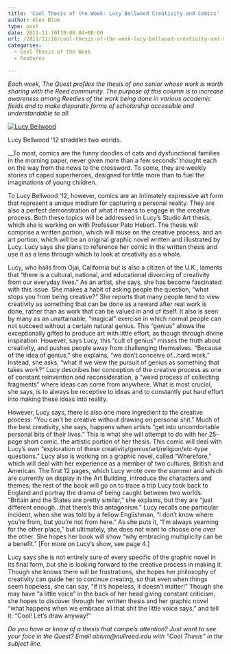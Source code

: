 ```yaml
---
title: 'Cool Thesis of the Week: Lucy Bellwood Creativity and Comics'
author: Alex Blum
type: post
date: 2011-11-10T19:08:04+00:00
url: /2011/11/10/cool-thesis-of-the-week-lucy-bellwood-creativity-and-comics/
categories:
  - Cool Thesis of the Week
  - Features

---
```

_Each week, The Quest profiles the thesis of one senior whose work is worth sharing with the Reed community. The purpose of this column is to increase awareness among Reedies of the work being done in various academic fields and to make disparate forms of scholarship accessible and understandable to all._

<div id="attachment_1092" style="width: 310px" class="wp-caption alignright">
  <a href="https://i1.wp.com/www.reedquest.org/wp-content/uploads/2011/11/bellwoodctw.jpg"><img class="size-medium wp-image-1092" title="Lucy Bellwood" src="https://i2.wp.com/www.reedquest.org/wp-content/uploads/2011/11/bellwoodctw-300x200.jpg?resize=300%2C200" alt="Lucy Bellwood" data-recalc-dims="1" /></a>
  
  <p class="wp-caption-text">
    Lucy Bellwood '12 straddles two worlds.
  </p>
</div>

 __To most, comics are the funny doodles of cats and dysfunctional families in the morning paper, never given more than a few seconds&#8217; thought each on the way from the news to the crossword. To some, they are weekly stories of caped superheroes, designed for little more than to fuel the imaginations of young children.

To Lucy Bellwood &#8217;12, however, comics are an intimately expressive art form that represent a unique medium for capturing a personal reality. They are also a perfect demonstration of what it means to engage in the creative process. Both these topics will be addressed in Lucy&#8217;s Studio Art thesis, which she is working on with Professor Pato Hebert. The thesis will comprise a written portion, which will muse on the creative process, and an art portion, which will be an original graphic novel written and illustrated by Lucy. Lucy says she plans to reference her comic in the written thesis and use it as a lens through which to look at creativity as a whole.

Lucy, who hails from Ojai, California but is also a citizen of the U.K., laments that “there is a cultural, national, and educational divorcing of creativity from our everyday lives.” As an artist, she says, she has become fascinated with this issue. She makes a habit of asking people the question, “what stops you from being creative?” She reports that many people tend to view creativity as something that can be done as a reward after real work is done, rather than as work that can be valued in and of itself. It also is seen by many as an unattainable, “magical” exercise in which normal people can not succeed without a certain natural genius. This “genius” allows the exceptionally gifted to produce art with little effort, as though through divine inspiration. However, says Lucy, this “cult of genius” misses the truth about creativity, and pushes people away from challenging themselves. “Because of the idea of genius,” she explains, “we don&#8217;t conceive of&#8230;hard work.” Instead, she asks, “what if we view the pursuit of genius as something that takes work?” Lucy describes her conception of the creative process as one of constant reinvention and reconsideration, a “weird process of collecting fragments” where ideas can come from anywhere. What is most crucial, she says, is to always be receptive to ideas and to constantly put hard effort into making these ideas into reality.

However, Lucy says, there is also one more ingredient to the creative process: “You can&#8217;t be creative without drawing on personal shit.” Much of the best creativity, she says, happens when artists “get into uncomfortable personal bits of their lives.” This is what she will attempt to do with her 25-page short comic, the artistic portion of her thesis. This comic will deal with Lucy&#8217;s own “exploration of these creativity/genius/art/religion/etc-type questions.” Lucy also is working on a graphic novel, called “Wherefore,” which will deal with her experience as a member of two cultures, British and American. The first 12 pages, which Lucy wrote over the summer and which are currently on display in the Art Building, introduce the characters and themes; the rest of the book will go on to trace a trip Lucy took back to England and portray the drama of being caught between two worlds. “Britain and the States are pretty similar,” she explains, but they are “just different enough&#8230;that there&#8217;s this antagonism.” Lucy recalls one particular incident, when she was told by a fellow Englishman, “I don&#8217;t know where you&#8217;re from, but you&#8217;re not from here.” As she puts it, “I&#8217;m always yearning for the other place,” but ultimately, she does not want to choose one over the other. She hopes her book will show “why embracing multiplicity can be a benefit.” [For more on Lucy&#8217;s show, see page 4.]

Lucy says she is not entirely sure of every specific of the graphic novel in its final form, but she is looking forward to the creative process in making it. Though she knows there will be frustrations, she hopes her philosophy of creativity can guide her to continue creating, so that even when things seem hopeless, she can say, “if it&#8217;s hopeless, it doesn&#8217;t matter!” Though she may have “a little voice” in the back of her head giving constant criticism, she hopes to discover through her written thesis and her graphic novel “what happens when we embrace all that shit the little voice says,” and tell it: “Cool! Let&#8217;s draw anyway!”

 _Do you have or know of a thesis that compels attention? Just want to see your face in the Quest? Email_ _&#x61;&#x62;&#x6c;&#x75;&#x6d;&#x40;<span class="oe_displaynone">null</span>&#x72;&#x65;&#x65;&#x64;&#x2e;&#x65;&#x64;&#x75;_ _with “Cool Thesis” in the subject line._